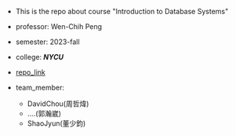 - This is the repo about course "Introduction to Database Systems"  
- professor: Wen-Chih Peng  
- semester: 2023-fall  
- college: *****NYCU*****  
- [repo_link](https://github.com/2023-NYCU-DBMS-final/final_project)

- team_member:
    - DavidChou(周哲煒)  
    - ....(郭瀚崴)  
    - ShaoJyun(董少鈞)  